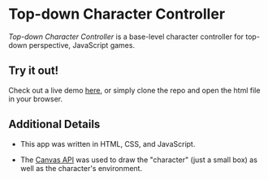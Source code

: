 # Top-down Character Controller

<em>Top-down Character Controller</em> is a base-level character controller for top-down perspective, JavaScript games.

## Try it out!

Check out a live demo [here](https://topdown-character-controller.netlify.app), or simply clone the repo and open the html file in your browser.

## Additional Details

- This app was written in HTML, CSS, and JavaScript.

- The [Canvas API](https://developer.mozilla.org/en-US/docs/Web/API/Canvas_API) was used to draw the "character" (just a small box) as well as the character's environment.

